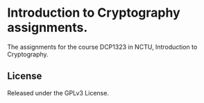 Introduction to Cryptography assignments.
====================================

The assignments for the course DCP1323 in NCTU,
Introduction to Cryptography.

License
-------

Released under the GPLv3 License.
